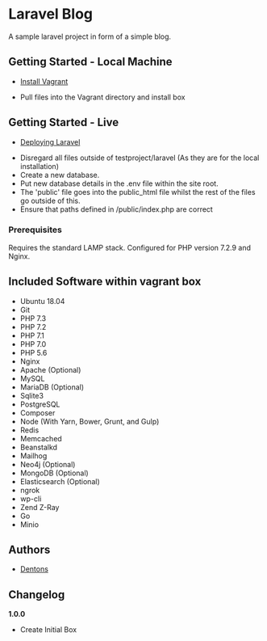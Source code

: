 # Laravel Blog

A sample laravel project in form of a simple blog. 

## Getting Started - Local Machine
* [Install Vagrant](https://www.vagrantup.com/)
- Pull files into the Vagrant directory and install box

## Getting Started - Live

* [Deploying Laravel](https://www.youtube.com/watch?v=Nwj9iVq0g5Y)
- Disregard all files outside of testproject/laravel (As they are for the local installation)
- Create a new database.
- Put new database details in the .env file within the site root.
- The 'public' file goes into the public_html file whilst the rest of the files go outside of this.
- Ensure that paths defined in /public/index.php are correct

### Prerequisites

Requires the standard LAMP stack. Configured for PHP version 7.2.9 and Nginx.

## Included Software within vagrant box
- Ubuntu 18.04
- Git
- PHP 7.3
- PHP 7.2
- PHP 7.1
- PHP 7.0
- PHP 5.6
- Nginx
- Apache (Optional)
- MySQL
- MariaDB (Optional)
- Sqlite3
- PostgreSQL
- Composer
- Node (With Yarn, Bower, Grunt, and Gulp)
- Redis
- Memcached
- Beanstalkd
- Mailhog
- Neo4j (Optional)
- MongoDB (Optional)
- Elasticsearch (Optional)
- ngrok
- wp-cli
- Zend Z-Ray
- Go
- Minio



## Authors

* [Dentons](https://github.com/dentonsnet)

## Changelog

**1.0.0**

* Create Initial Box

